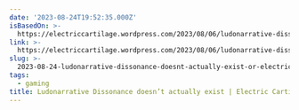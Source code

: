 ```yaml
---
date: '2023-08-24T19:52:35.000Z'
isBasedOn: >-
  https://electriccartilage.wordpress.com/2023/08/06/ludonarrative-dissonance-is-a-lie/
link: >-
  https://electriccartilage.wordpress.com/2023/08/06/ludonarrative-dissonance-is-a-lie/
slug: >-
  2023-08-24-ludonarrative-dissonance-doesnt-actually-exist-or-electric-cartilage-and-th
tags:
  - gaming
title: Ludonarrative Dissonance doesn’t actually exist | Electric Cartilage And Th
---
```


